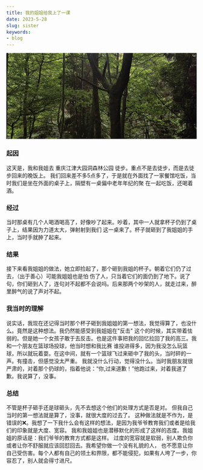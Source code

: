 ```yaml
---
title: 我的姐姐给我上了一课
date: 2023-5-28
slug: sister
keywords:
- blog
---
```


![sister.jpg](img/sister.jpg)

### 起因
这天是，我和我姐去 重庆江津大园洞森林公园 徒步。重点不是去徒步，而是去徒步回来的晚饭上。
我们回来差不多5点多了，于是就在外面找了一家餐馆吃饭，当时我们是坐在外面的桌子上，隔壁有一桌偏中老年年纪的聚
在一起吃饭，还喝着酒。

### 经过
当时那桌有几个人喝酒喝高了，好像吵了起来。吵着，其中一人就拿杯子仍到了桌子上，结果因为力道太大，弹射射到我们
这一桌来了。杯子就砸到了我姐姐的手上，当时手就肿了起来。

### 结果
接下来看我姐姐的做法，她立即捡起了，那个砸到我姐的杯子。朝着它们仍了过去，（出于善心）可能我姐姐也是怕
伤了人，只当着它们的面仍到了地下。说了句，你们砸到人了，连句对不起都不会说吗。后来那两个吵架的人，就走过来，醉里醉气的说了声对不起。

### 我当时的理解

说实话，我现在还记得当时那个杯子砸到我姐姐的第一想法，我觉得算了，也没什么。竟然是这种想法。我仍然能感受到我姐姐在"反击"
这个的时候，其实带着怯弱的。但是她一个女孩子敢于去反击。也是这件事把我的回忆拉回了我的高三。我和一个朋友在篮球场投球，他当时想和我比赛
谁投进得多，因为我没怎么玩篮球，所以就玩着耍。在这中间，就有一个篮球飞过来砸中了我的头，当时砰的一声。有撞击，但感觉没太严重。
我就没什么行动，觉得没什么。当时我朋友就很严肃的，对着那个扔球的，指着他说：“你,过来道歉！”他跑过来，对着我道了歉。我说算了，没事。

### 总结

不管是杯子砸手还是球砸头，先不去想这个他们的处理方式是否是对。 但我自己当时的第一想法就是算了，没事，就很大度的过去了。
这种做法就是不作为，是错误的❌。我想了一下我什么会有这样的想法，是因为我爷爷教育我们或者是给我们的印象就是大度、宽容。
我和我姐姐也是潜移默化的形成了这样的态度。我姐姐的原话是：我们爷爷的教育方式都是这样。 过度的宽容就是软弱，别人欺负你或者让你不舒服就应该回怼回去。我希望你做一个没有礼貌的人，
也不愿意让你自己受伤害。每个人都有自己的领土和界限，都不能侵犯，如果有人垮了一步，你容忍了，别人就会得寸进尺。

